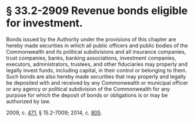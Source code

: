 # § 33.2-2909 Revenue bonds eligible for investment.

<p>Bonds issued by the Authority under the provisions of this chapter are hereby made securities in which all public officers and public bodies of the Commonwealth and its political subdivisions and all insurance companies, trust companies, banks, banking associations, investment companies, executors, administrators, trustees, and other fiduciaries may properly and legally invest funds, including capital, in their control or belonging to them. Such bonds are also hereby made securities that may properly and legally be deposited with and received by any Commonwealth or municipal officer or any agency or political subdivision of the Commonwealth for any purpose for which the deposit of bonds or obligations is or may be authorized by law.</p><p>2009, c. <a href='http://lis.virginia.gov/cgi-bin/legp604.exe?091+ful+CHAP0471'>471</a>, § 15.2-7009; 2014, c. <a href='http://lis.virginia.gov/cgi-bin/legp604.exe?141+ful+CHAP0805'>805</a>.</p>